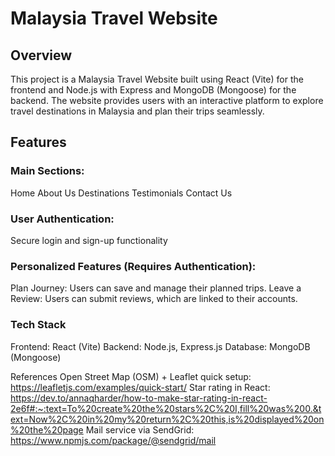 # Malaysia Travel Website

## Overview
This project is a Malaysia Travel Website built using React (Vite) for the frontend and Node.js with Express and MongoDB (Mongoose) for the backend. The website provides users with an interactive platform to explore travel destinations in Malaysia and plan their trips seamlessly.

## Features
### Main Sections:
Home
About Us
Destinations
Testimonials
Contact Us

### User Authentication:
Secure login and sign-up functionality

### Personalized Features (Requires Authentication):
Plan Journey: Users can save and manage their planned trips.
Leave a Review: Users can submit reviews, which are linked to their accounts.

### Tech Stack
Frontend: React (Vite)
Backend: Node.js, Express.js
Database: MongoDB (Mongoose)

References
Open Street Map (OSM) + Leaflet quick setup: https://leafletjs.com/examples/quick-start/ 
Star rating in React: https://dev.to/annaqharder/how-to-make-star-rating-in-react-2e6f#:~:text=To%20create%20the%20stars%2C%20I,fill%20was%200.&text=Now%2C%20in%20my%20return%2C%20this,is%20displayed%20on%20the%20page
Mail service via SendGrid: [https://www.npmjs.com/package/@sendgrid/mail ](https://medium.com/@aalam-info-solutions-llp/how-to-send-emails-in-node-js-using-sendgrid-e04e0aa1a4e5) 



